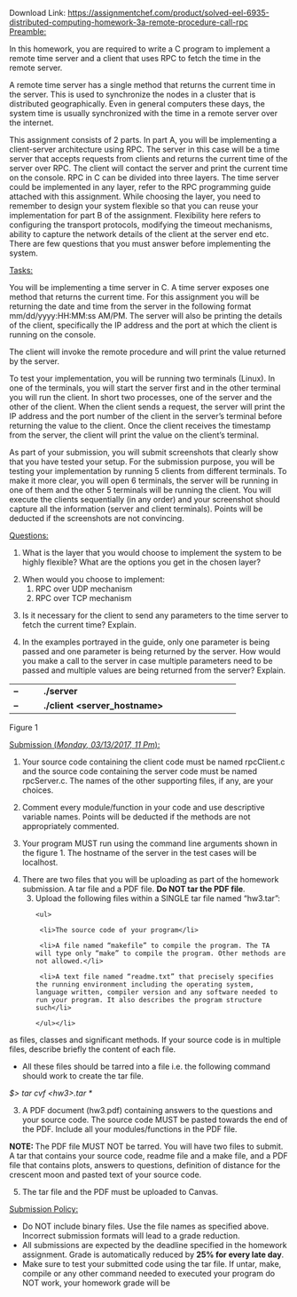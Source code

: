 Download Link: https://assignmentchef.com/product/solved-eel-6935-distributed-computing-homework-3a-remote-procedure-call-rpc
<br>
<u>Preamble:</u>

In this homework, you are required to write a C program to implement a remote time server and a client that uses RPC to fetch the time in the remote server.

A remote time server has a single method that returns the current time in the server. This is used to synchronize the nodes in a cluster that is distributed geographically. Even in general computers these days, the system time is usually synchronized with the time in a remote server over the internet.

This assignment consists of 2 parts. In part A, you will be implementing a client-server architecture using RPC. The server in this case will be a time server that accepts requests from clients and returns the current time of the server over RPC. The client will contact the server and print the current time on the console. RPC in C can be divided into three layers. The time server could be implemented in any layer, refer to the RPC programming guide attached with this assignment. While choosing the layer, you need to remember to design your system flexible so that you can reuse your implementation for part B of the assignment. Flexibility here refers to configuring the transport protocols, modifying the timeout mechanisms, ability to capture the network details of the client at the server end etc. There are few questions that you must answer before implementing the system.

<u>Tasks:</u>

You will be implementing a time server in C. A time server exposes one method that returns the current time. For this assignment you will be returning the date and time from the server in the following format mm/dd/yyyy:HH:MM:ss AM/PM. The server will also be printing the details of the client, specifically the IP address and the port at which the client is running on the console.

The client will invoke the remote procedure and will print the value returned by the server.

To test your implementation, you will be running two terminals (Linux). In one of the terminals, you will start the server first and in the other terminal you will run the client. In short two processes, one of the server and the other of the client.  When the client sends a request, the server will print the IP address and the port number of the client in the server’s terminal before returning the value to the client. Once the client receives the timestamp from the server, the client will print the value on the client’s terminal.

As part of your submission, you will submit screenshots that clearly show that you have tested your setup. For the submission purpose, you will be testing your implementation by running 5 clients from different terminals. To make it more clear, you will open 6 terminals, the server will be running in one of them and the other 5 terminals will be running the client. You will execute the clients sequentially (in any order) and your screenshot should capture all the information (server and client terminals). Points will be deducted if the screenshots are not convincing.




<u>Questions:</u>

<ol>

 <li>What is the layer that you would choose to implement the system to be highly flexible? What are the options you get in the chosen layer?</li>

</ol>




<ol start="2">

 <li>When would you choose to implement:

  <ol>

   <li>RPC over UDP mechanism</li>

   <li>RPC over TCP mechanism</li>

  </ol></li>

</ol>




<ol start="3">

 <li>Is it necessary for the client to send any parameters to the time server to fetch the current time? Explain.</li>

</ol>




<ol start="4">

 <li>In the examples portrayed in the guide, only one parameter is being passed and one parameter is being returned by the server. How would you make a call to the server in case multiple parameters need to be passed and multiple values are being returned from the server? Explain.</li>

</ol>




<table width="377">

 <tbody>

  <tr>

   <td width="38"><strong>–</strong> </td>

   <td width="339"><strong>./server </strong></td>

  </tr>

  <tr>

   <td width="38"><strong>–</strong></td>

   <td width="339"><strong>./client &lt;server_hostname&gt; </strong></td>

  </tr>

 </tbody>

</table>

Figure 1




<u>Submission (<em>Monday, 03/13/2017, 11 Pm</em>):</u>




<ol>

 <li>Your source code containing the client code must be named rpcClient.c and the source code containing the server code must be named rpcServer.c. The names of the other supporting files, if any, are your choices.</li>

</ol>




<ol start="2">

 <li>Comment every module/function in your code and use descriptive variable names. Points will be deducted if the methods are not appropriately commented.</li>

</ol>




<ol start="3">

 <li>Your program MUST run using the command line arguments shown in the figure 1. The hostname of the server in the test cases will be localhost.</li>

</ol>




<ol start="4">

 <li>There are two files that you will be uploading as part of the homework submission. A tar file and a PDF file. <strong>Do NOT tar the PDF file</strong>.

  <ol start="3">

   <li>Upload the following files within a SINGLE tar file named “hw3.tar”:

    <ul>

     <li>The source code of your program</li>

     <li>A file named “makefile” to compile the program. The TA will type only “make” to compile the program. Other methods are not allowed.</li>

     <li>A text file named “readme.txt” that precisely specifies the running environment including the operating system, language written, compiler version and any software needed to run your program. It also describes the program structure such</li>

    </ul></li>

  </ol></li>

</ol>

as files, classes and significant methods. If your source code is in multiple files, describe briefly the content of each file.

<ul>

 <li>All these files should be tarred into a file i.e. the following command should work to create the tar file.</li>

</ul>

<em>$&gt; tar cvf &lt;hw3&gt;.tar * </em>

<ol start="3">

 <li>A PDF document (hw3.pdf) containing answers to the questions and your source code. The source code MUST be pasted towards the end of the PDF. Include all your modules/functions in the PDF file.</li>

</ol>




<strong>NOTE: </strong>The PDF file MUST NOT be tarred. You will have two files to submit. A tar that contains your source code, readme file and a make file, and a PDF file that contains plots, answers to questions, definition of distance for the crescent moon and pasted text of your source code.




<ol start="5">

 <li>The tar file and the PDF must be uploaded to Canvas.</li>

</ol>

<u>Submission Policy:</u>

<ul>

 <li>Do NOT include binary files. Use the file names as specified above. Incorrect submission formats will lead to a grade reduction.</li>

 <li>All submissions are expected by the deadline specified in the homework assignment. Grade is automatically reduced by <strong>25% for every late day</strong>.</li>

 <li>Make sure to test your submitted code using the tar file. If untar, make, compile or any other command needed to executed your program do NOT work, your homework grade will be</li>

</ul>